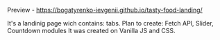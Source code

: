 Preview - https://bogatyrenko-ievgenii.github.io/tasty-food-landing/

It's a landinig page wich contains: tabs.
Plan to create: Fetch API, Slider, Countdown modules
It was created on Vanilla JS and CSS.
  